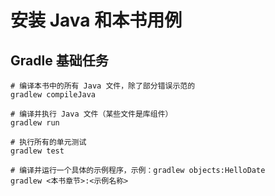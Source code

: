 # 安装 Java 和本书用例

## Gradle 基础任务

```shell
# 编译本书中的所有 Java 文件，除了部分错误示范的
gradlew compileJava

# 编译并执行 Java 文件（某些文件是库组件）
gradlew run

# 执行所有的单元测试
gradlew test

# 编译并运行一个具体的示例程序，示例：gradlew objects:HelloDate
gradlew <本书章节>:<示例名称>
```
